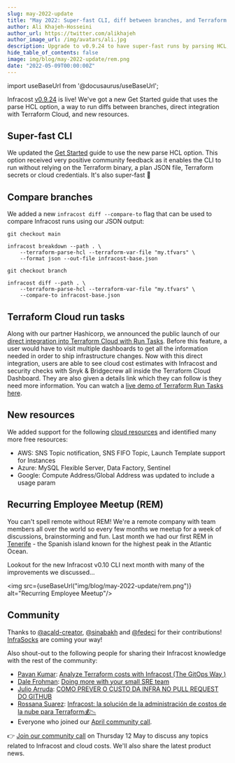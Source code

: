 ```yaml
---
slug: may-2022-update
title: "May 2022: Super-fast CLI, diff between branches, and Terraform Cloud run tasks"
author: Ali Khajeh-Hosseini
author_url: https://twitter.com/alikhajeh
author_image_url: /img/avatars/ali.jpg
description: Upgrade to v0.9.24 to have super-fast runs by parsing HCL, and compare diffs between branches.
hide_table_of_contents: false
image: img/blog/may-2022-update/rem.png
date: "2022-05-09T00:00:00Z"
---
```


import useBaseUrl from '@docusaurus/useBaseUrl';

Infracost [v0.9.24](https://www.infracost.io/docs/#1-install-infracost) is live! We've got a new Get Started guide that uses the parse HCL option, a way to run diffs between branches, direct integration with Terraform Cloud, and new resources.

<!--truncate-->

## Super-fast CLI

We updated the [Get Started](/docs/) guide to use the new parse HCL option. This option received very positive community feedback as it enables the CLI to run without relying on the Terraform binary, a plan JSON file, Terraform secrets or cloud credentials. It's also super-fast 🚀

## Compare branches

We added a new `infracost diff --compare-to` flag that can be used to compare Infracost runs using our JSON output:
```shell
git checkout main

infracost breakdown --path . \
    --terraform-parse-hcl --terraform-var-file "my.tfvars" \
    --format json --out-file infracost-base.json

git checkout branch

infracost diff --path . \
    --terraform-parse-hcl --terraform-var-file "my.tfvars" \
    --compare-to infracost-base.json
```

## Terraform Cloud run tasks

Along with our partner Hashicorp, we announced the public launch of our [direct integration into Terraform Cloud with Run Tasks](/blog/terraform-cost-estimation-with-runtasks-infracost/). Before this feature, a user would have to visit multiple dashboards to get all the information needed in order to ship infrastructure changes. Now with this direct integration, users are able to see cloud cost estimates with Infracost and security checks with Snyk & Bridgecrew all inside the Terraform Cloud Dashboard. They are also given a details link which they can follow is they need more information. You can watch a [live demo of Terraform Run Tasks here](https://www.youtube.com/watch?v=UVAadtvsYSk).

## New resources

We added support for the following [cloud resources](/docs/supported_resources/overview/) and identified many more free resources:

- AWS: SNS Topic notification, SNS FIFO Topic, Launch Template support for Instances
- Azure: MySQL Flexible Server, Data Factory, Sentinel
- Google: Compute Address/Global Address was updated to include a usage param

## Recurring Employee Meetup (REM)

You can't spell remote without REM! We're a remote company with team members all over the world so every few months we meetup for a week of discussions, brainstorming and fun. Last month we had our first REM in [Tenerife](https://duckduckgo.com/?t=ffab&q=Tenerife&iax=images&ia=images) - the Spanish island known for the highest peak in the Atlantic Ocean.

Lookout for the new Infracost v0.10 CLI next month with many of the improvements we discussed...

<img src={useBaseUrl("img/blog/may-2022-update/rem.png")} alt="Recurring Employee Meetup"/>

## Community

Thanks to [@acald-creator](https://github.com/acald-creator), [@sinabakh](https://github.com/sinabakh) and [@fedeci](https://github.com/fedeci) for their contributions! [InfraSocks](https://twitter.com/AliKhajeh/status/1510310791508946945) are coming your way!

Also shout-out to the following people for sharing their Infracost knowledge with the rest of the community:
- [Pavan Kumar](https://www.linkedin.com/in/pavankumar1999): [Analyze Terraform costs with Infracost (The GitOps Way )](https://medium.com/nerd-for-tech/terraforming-the-cost-with-infracost-c28dc6c981c9)
- [Dale Frohman](https://www.linkedin.com/in/dalefrohman/): [Doing more with your small SRE team](https://www.linkedin.com/pulse/doing-more-your-small-sre-team-dale-frohman)
- [Julio Arruda](https://twitter.com/julioarrudaC): [COMO PREVER O CUSTO DA INFRA NO PULL REQUEST DO GITHUB](https://www.youtube.com/watch?v=mttx5ZpNU_s)
- [Rossana Suarez](https://twitter.com/RoxsRoss): [Infracost: la solución de la administración de costos de la nube para Terraform💰📉](https://blog.295devops.com/infracost-la-solucion-de-la-administracion-de-costos-de-la-nube-para-terraform)
- Everyone who joined our [April community call](https://www.youtube.com/watch?v=14FhZfmAbcM).

👉 [Join our community call](https://github.com/infracost/infracost/issues/1562) on Thursday 12 May to discuss any topics related to Infracost and cloud costs. We'll also share the latest product news.
